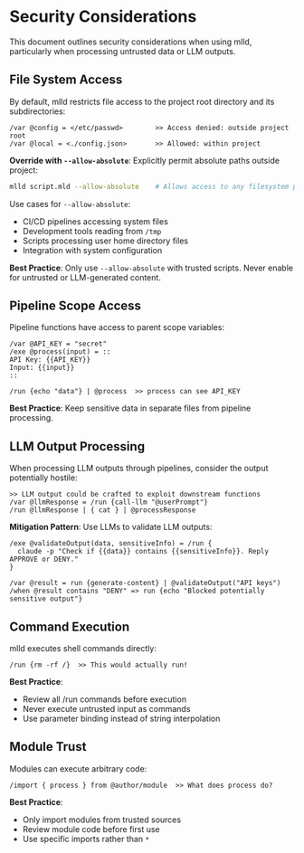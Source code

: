 # Security Considerations

This document outlines security considerations when using mlld, particularly when processing untrusted data or LLM outputs.

## File System Access

By default, mlld restricts file access to the project root directory and its subdirectories:

```mlld
/var @config = </etc/passwd>        >> Access denied: outside project root
/var @local = <./config.json>       >> Allowed: within project
```

**Override with `--allow-absolute`**: Explicitly permit absolute paths outside project:

```bash
mlld script.mld --allow-absolute    # Allows access to any filesystem path
```

Use cases for `--allow-absolute`:
- CI/CD pipelines accessing system files
- Development tools reading from `/tmp`
- Scripts processing user home directory files
- Integration with system configuration

**Best Practice**: Only use `--allow-absolute` with trusted scripts. Never enable for untrusted or LLM-generated content.

## Pipeline Scope Access

Pipeline functions have access to parent scope variables:

```mlld
/var @API_KEY = "secret"
/exe @process(input) = ::
API Key: {{API_KEY}}
Input: {{input}}
::

/run {echo "data"} | @process  >> process can see API_KEY
```

**Best Practice**: Keep sensitive data in separate files from pipeline processing.

## LLM Output Processing

When processing LLM outputs through pipelines, consider the output potentially hostile:

```mlld
>> LLM output could be crafted to exploit downstream functions
/var @llmResponse = /run {call-llm "@userPrompt"}
/run @llmResponse | { cat } | @processResponse
```

**Mitigation Pattern**: Use LLMs to validate LLM outputs:

```mlld
/exe @validateOutput(data, sensitiveInfo) = /run {
  claude -p "Check if {{data}} contains {{sensitiveInfo}}. Reply APPROVE or DENY."
}

/var @result = run {generate-content} | @validateOutput("API keys")
/when @result contains "DENY" => run {echo "Blocked potentially sensitive output"}
```

## Command Execution

mlld executes shell commands directly:

```mlld
/run {rm -rf /}  >> This would actually run!
```

**Best Practice**: 
- Review all /run commands before execution
- Never execute untrusted input as commands
- Use parameter binding instead of string interpolation

## Module Trust

Modules can execute arbitrary code:

```mlld
/import { process } from @author/module  >> What does process do?
```

**Best Practice**:
- Only import modules from trusted sources
- Review module code before first use
- Use specific imports rather than `*`
